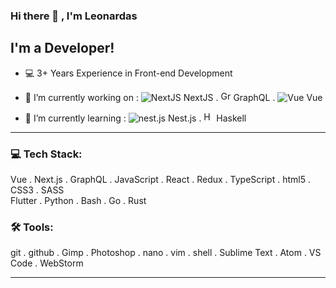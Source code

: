 ### Hi there 👋 , I'm Leonardas

## I'm a Developer!

- 💻 3+ Years Experience in Front-end Development
- 🔭 I’m currently working on : 
<img alt="NextJS" src="https://nextjs.org/static/favicon/favicon-16x16.png" /> NextJS . 
<img alt="GraphQL" src="https://graphql.org/img/logo.svg" height="16px" /> GraphQL . 
<img alt="Vue" src="https://hsto.org/getpro/moikrug/uploads/redactor_image/09092022/images/b95aa8ccbb2c82f4cdcdb4923d6eb2f9.png" /> Vue

- 🌱 I’m currently learning : 
<img alt="nest.js" src="https://docs.nestjs.com/assets/favicons/favicon-16x16.png" /> Nest.js .
<img alt="Haskell" src="https://www.haskell.org/img/favicon.ico" height="16px" /> Haskell

---

### 💻 Tech Stack:

Vue . Next.js . GraphQL . JavaScript . React . Redux . TypeScript . html5 . CSS3 . SASS <br/>
Flutter . Python . Bash . Go . Rust

### 🛠 Tools:

git . github . Gimp . Photoshop . nano . vim . shell . Sublime Text . Atom . VS Code . WebStorm

---

[telegram]: https://t.me/LeonardasN
[linkedin]: https://www.linkedin.com/in/leonardasf1
